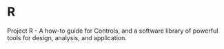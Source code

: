 # R
Project R - A how-to guide for Controls, and a software library of powerful tools for design, analysis, and application.
